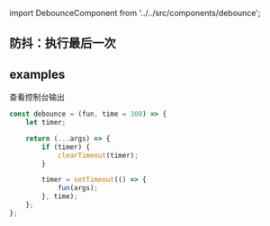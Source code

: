 import DebounceComponent from '../../src/components/debounce';

## 防抖：执行最后一次

## examples

查看控制台输出
<DebounceComponent/>

```javascript
const debounce = (fun, time = 300) => {
    let timer;

    return (...args) => {
        if (timer) {
            clearTimeout(timer);
        }

        timer = setTimeout(() => {
            fun(args);
        }, time);
    };
};
```